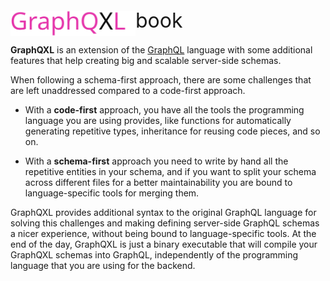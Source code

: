 <div style="display: flex; flex-direction: row; align-items: flex-start">
    <img height="40" width="200" style="object-fit: cover; margin-top: 20px" src="./assets/graphqxl-name.svg" alt="">
    <span style="font-size: 32px; margin-top: 16px; font-weight: normal">book</span>
</div>


**GraphQXL** is an extension of the [GraphQL](https://graphql.org/) language
with some additional features that help creating big and scalable server-side
schemas.

When following a schema-first approach, there are
some challenges that are left unaddressed compared to a code-first approach.

- With a **code-first** approach, you have all the tools the programming language
you are using provides, like functions for automatically generating repetitive 
types, inheritance for reusing code pieces, and so on.

- With a **schema-first** approach you need to write by hand all the repetitive entities
in your schema, and if you want to split your schema across different files for a better 
maintainability you are bound to language-specific tools for merging them.

GraphQXL provides additional syntax to the original GraphQL language for solving this
challenges and making defining server-side GraphQL schemas a nicer experience,
without being bound to language-specific tools. At the end of the day, GraphQXL is just
a binary executable that will compile your GraphQXL schemas into GraphQL, independently
of the programming language that you are using for the backend.